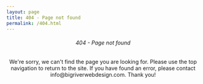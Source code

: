 ```yaml
---
layout: page
title: 404 - Page not found
permalink: /404.html
---
```


<div class="text_tile clickable" style="padding: 0; text-align: center;">
  <h6>404 - Page not found</h6>
  <p style="padding-bottom: .5rem;">We're sorry, we can't find the page you are looking for. Please use the top navigation to return to the site. If you have found an error, please contact info@bigriverwebdesign.com. Thank you!</p>
</div>

